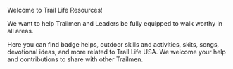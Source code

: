 Welcome to Trail Life Resources!

We want to help Trailmen and Leaders be fully equipped to walk worthy in all areas.

Here you can find badge helps, outdoor skills and activities, skits, songs, devotional ideas, and more related to Trail Life USA.  We welcome your help and contributions to share with other Trailmen.
